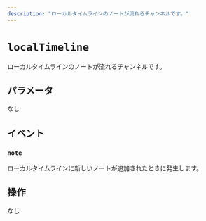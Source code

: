 ```yaml
---
description: "ローカルタイムラインのノートが流れるチャンネルです。"
---
```


# `localTimeline`

ローカルタイムラインのノートが流れるチャンネルです。

## パラメータ

なし

## イベント

### `note`

<MkSchemaViewer :schema="{
 $ref: 'misskey://Note'
}"/>

ローカルタイムラインに新しいノートが追加されたときに発生します。

## 操作

なし
